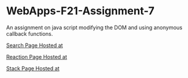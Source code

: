 # WebApps-F21-Assignment-7
An assignment on java script modifying the DOM and using anonymous callback functions.

[Search Page Hosted at ](https://44-563-webapps-f21.github.io/webapps-f21-assignment-7-Bchamp21/search.html)

[Reaction Page Hosted at ](https://44-563-webapps-f21.github.io/webapps-f21-assignment-7-Bchamp21/reaction.html)

[Stack Page Hosted at ](https://44-563-webapps-f21.github.io/webapps-f21-assignment-7-Bchamp21/stack.html)
